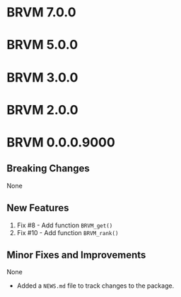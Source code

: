 # BRVM 7.0.0

# BRVM 5.0.0

# BRVM 3.0.0

# BRVM 2.0.0

# BRVM 0.0.0.9000

## Breaking Changes
None

## New Features
1. Fix #8 - Add function `BRVM_get()`
2. Fix #10 - Add function `BRVM_rank()`

## Minor Fixes and Improvements
None

* Added a `NEWS.md` file to track changes to the package.
